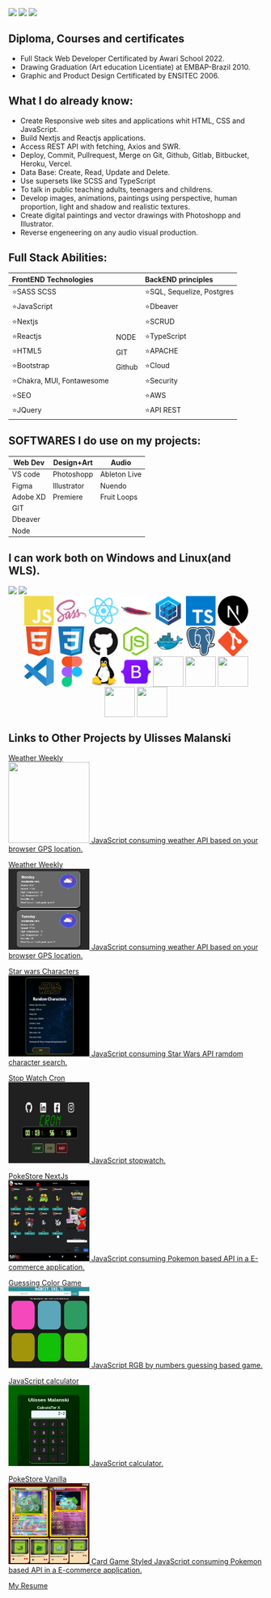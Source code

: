 
<a href="https://www.linkedin.com/in/ulisses-malanski/" target="_blank"><img src="https://img.shields.io/badge/ULisses Malanski-0077B5?style=for-the-badge&logo=linkedin&logoColor=white" target="_blank"></a>
<a href = "mailto:malanskiwork@gmail.com"><img src="https://img.shields.io/badge/-malanskiwork@gmail.com-%23333?style=for-the-badge&logo=gmail&logoColor=white" target="_blank"></a>
<a href="https://www.instagram.com/ulissesmalanski_tattoo/" target="_blank"><img src="https://img.shields.io/badge/Instagram-E4405F?style=for-the-badge&logo=instagram&logoColor=white" target="_blank"></a>
## Diploma, Courses and certificates
- Full Stack Web Developer Certificated by Awari School 2022.
- Drawing Graduation (Art education Licentiate) at EMBAP-Brazil 2010.
- Graphic and Product Design Certificated by ENSITEC 2006.
 
## What I do already know:  
- Create Responsive web sites and applications whit HTML, CSS and JavaScript.
- Build Nextjs and Reactjs applications.
- Access REST API with fetching, Axios and SWR.
- Deploy, Commit, Pullrequest, Merge on Git, Github, Gitlab, Bitbucket, Heroku, Vercel.
- Data Base: Create, Read, Update and Delete.
- Use supersets like SCSS and TypeScript
- To talk in public teaching adults, teenagers and childrens.
- Develop images, animations, paintings using perspective, human proportion, light and shadow and realistic textures.
- Create digital paintings and vector drawings with Photoshopp and Illustrator.
- Reverse engeneering on any audio visual production.

## Full Stack Abilities:  
 
|FrontEND Technologies         |       |BackEND principles        |
| :--------------------------- | ----- | :----------------------- |
|⭐SASS SCSS                   |       |⭐SQL, Sequelize, Postgres |
|⭐JavaScript                  |       |⭐Dbeaver                  |
|⭐Nextjs                      |       |⭐SCRUD                    |
|⭐Reactjs                     |NODE   |⭐TypeScript               |
|⭐HTML5                       |GIT    |⭐APACHE                   |
|⭐Bootstrap                   |Github |⭐Cloud                    |
|⭐Chakra, MUI, Fontawesome    |       |⭐Security                 |
|⭐SEO                         |       |⭐AWS                      |
|⭐JQuery                      |       |⭐API REST                 | 
  
## SOFTWARES I do use on my projects:

| Web Dev | Design+Art | Audio       |
| ------- | ---------- | ----------- |
| VS code | Photoshopp | Ableton Live|
| Figma   | Illustrator| Nuendo      |
| Adobe XD| Premiere   | Fruit Loops |
| GIT     |            |             |
| Dbeaver |            |             |
| Node    |            |             |


## I can work both on Windows and Linux(and WLS).   


 
<img height="190em" src="https://github-readme-stats.vercel.app/api?username=malanski&show_icons=true&theme=dark&include_all_commits=true&count_private=true">  
<img height="190em" src="https://github-readme-stats.vercel.app/api/top-langs/?username=malanski&layout=compact&langs_count=7&theme=radical">


<div align="center">
<img align="center" height="60" width="60" src="https://raw.githubusercontent.com/devicons/devicon/master/icons/javascript/javascript-plain.svg">
<img align="center" height="60" width="60" src="https://raw.githubusercontent.com/devicons/devicon/master/icons/sass/sass-original.svg">
<img align="center" height="60" width="60" src="https://raw.githubusercontent.com/devicons/devicon/master/icons/react/react-original.svg">
<img align="center" height="60" width="60" src="https://raw.githubusercontent.com/devicons/devicon/master/icons/apache/apache-original.svg"> 
<img align="center" height="60" width="60" src="https://raw.githubusercontent.com/devicons/devicon/master/icons/sequelize/sequelize-original.svg">
<img align="center" height="60" width="60" src="https://raw.githubusercontent.com/devicons/devicon/master/icons/typescript/typescript-plain.svg">   
<img align="center" height="60" width="60" src="https://raw.githubusercontent.com/devicons/devicon/master/icons/nextjs/nextjs-original.svg">   
<img align="center" height="60" width="60" src="https://raw.githubusercontent.com/devicons/devicon/master/icons/html5/html5-original.svg">
<img align="center" height="60" width="60" src="https://raw.githubusercontent.com/devicons/devicon/master/icons/css3/css3-original.svg">
<img align="center" height="60" width="60" src="https://raw.githubusercontent.com/devicons/devicon/master/icons/github/github-original.svg">
<img align="center" height="60" width="60" src="https://raw.githubusercontent.com/devicons/devicon/master/icons/nodejs/nodejs-original.svg">
<img align="center" height="60" width="60" src="https://raw.githubusercontent.com/devicons/devicon/master/icons/docker/docker-original.svg">
<img align="center" height="60" width="60" src="https://raw.githubusercontent.com/devicons/devicon/master/icons/postgresql/postgresql-original.svg">
<img align="center" height="60" width="60" src="https://raw.githubusercontent.com/devicons/devicon/master/icons/git/git-original.svg">
<img align="center" height="60" width="60" src="https://raw.githubusercontent.com/devicons/devicon/master/icons/vscode/vscode-original.svg">
<img align="center" height="60" width="60" src="https://raw.githubusercontent.com/devicons/devicon/master/icons/figma/figma-original.svg">
<img align="center" height="60" width="60" src="https://raw.githubusercontent.com/devicons/devicon/master/icons/linux/linux-original.svg">
<img align="center" height="60" width="60" src="https://raw.githubusercontent.com/devicons/devicon/master/icons/bootstrap/bootstrap-original.svg">
<img align="center" height="60" width="60" src="https://cdn.jsdelivr.net/gh/devicons/devicon/icons/illustrator/illustrator-plain.svg" />
<img align="center" height="60" width="60" src="https://cdn.jsdelivr.net/gh/devicons/devicon/icons/photoshop/photoshop-plain.svg" />
<img align="center" height="60" width="60" src="https://cdn.jsdelivr.net/gh/devicons/devicon/icons/jquery/jquery-original.svg" />
<img align="center" height="60" width="60"  src="https://cdn.jsdelivr.net/gh/devicons/devicon/icons/graphql/graphql-plain.svg" />
<img align="center" height="60" width="60" src="https://cdn.jsdelivr.net/gh/devicons/devicon/icons/markdown/markdown-original.svg" />

</div>

  

## Links to Other Projects by Ulisses Malanski  
  
<a href="https://malanski.github.io/portfolio/" title="Weather weekly" target="_blank">Weather Weekly<br />
<img src="https://lastfm.freetls.fastly.net/i/u/770x0/2d81602ce3cb43378ddf0d57407d9738.jpg#2d81602ce3cb43378ddf0d57407d9738" height="160" width="160" /> JavaScript consuming weather API based on your browser GPS location.
</a>
<br />

<a href="https://malanski.github.io/weather-weekly/" title="Weather weekly" target="_blank">Weather Weekly<br />
<img src="https://github.com/malanski/images/raw/main/weather-weekly.png" height="160" width="160" /> JavaScript consuming weather API based on your browser GPS location.
</a>
<br />

<a href="https://malanski.github.io/sintaxe-e-operadores/" title="Star wars Characters" target="_blank">Star wars Characters<br />
<img src="https://github.com/malanski/images/raw/main/starwars1.png" height="160" width="160" /> JavaScript consuming Star Wars API ramdom character search.
</a>
<br />

<a href="https://malanski.github.io/cron/" title="ReactJs Stop Watch" target="_blank">Stop Watch Cron<br />
<img src="https://github.com/malanski/images/raw/main/CronReactJS.png" height="160" width="160" /> JavaScript stopwatch.
</a>
<br />

<a href="https://poke-store-next.vercel.app/" title="NextJs API E-commerce" target="_blank">PokeStore NextJs<br />
<img src="https://github.com/malanski/images/raw/main/pokeStoreNext.png" height="160" width="160" /> JavaScript consuming Pokemon based API in a E-commerce application.
</a>
<br />

<a href="https://malanski.github.io/GessingColorGame/" title="Color Game" target="_blank">Guessing Color Game<br />
<img src="https://github.com/malanski/images/raw/main/color-guessing.png" height="160" width="160" /> JavaScript RGB by numbers guessing based game.
</a>
<br />

<a href="https://malanski.github.io/CalculatorX/" title="JavaScript calculator" target="_blank">JavaScript calculator<br />
<img src="https://github.com/malanski/images/raw/main/calculator.png" height="160" width="160" /> JavaScript calculator. 
</a>
<br />


<a href="https://malanski.github.io/pokeLoja2/" title="JS API E-commerce" target="_blank">PokeStore Vanilla<br />
<img src="https://github.com/malanski/images/raw/main/pokestore1.png" height="160" width="160" /> Card Game Styled JavaScript consuming Pokemon based API in a E-commerce application.
</a>
<br />



<a href="https://malanski.github.io/MyResume/" title="A short personal Resume">My Resume</a>  


            
